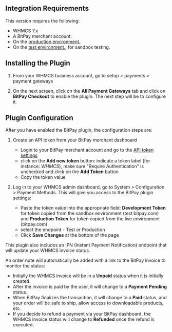 ## Integration Requirements

This version requires the following:

* WHMCS 7.x
* A BitPay merchant account: 
 * On the [production environment.](https://bitpay.com/dashboard/signup)
 * On the [test environment.](https://test.bitpay.com/dashboard/signup), for sandbox testing.

## Installing the Plugin


1. From your WHMCS business account, go to setup > payments > payment gateways

2. On the next screen, click on the **All Payment Gateways** tab and click on **BitPay Checkout** to enable the plugin. The next step will be to configure it.


## Plugin Configuration

After you have enabled the BitPay plugin, the configuration steps are:

1. Create an API token from your BitPay merchant dashboard
	* Login to your BitPay merchant account and go to the [API token settings](/dashboard/merchant/api-tokens)
	* click on the **Add new token** button: indicate a token label (for instance: *WHMCS*), make sure "Require Authentication" is unchecked and click on the **Add Token** button
	* Copy the token value

2. Log in to your WHMCS admin dashboard, go to System > Configuration > Payment Methods. This will give you access to the BitPay plugin settings:
	* Paste the token value into the appropriate field: **Development Token** for token copied from the sandbox environment (test.bitpay.com) and **Production Token** for token copied from the live environment (bitpay.com)
	* select the endpoint - Test or Production
	* Click **Save Changes** at the bottom of the page

This plugin also includes an IPN (Instant Payment Notification) endpoint that will update your WHMCS invoice status.

An order note will automatically be added with a link to the BitPay invoice to monitor the status:

 * Initially the WHMCS invoice will be in a **Unpaid** status when it is initially created.
 * After the invoice is paid by the user, it will change to a **Payment Pending** status. 
 * When BitPay finalizes the transaction, it will change to a **Paid** status, and your order will be safe to ship, allow access to downloadable products, etc.
 * If you decide to refund a payment via your BitPay dashboard, the WHMCS invoice status will change to **Refunded** once the refund is executed.


